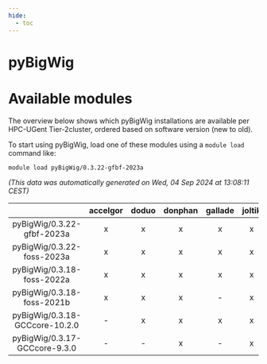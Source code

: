 ```yaml
---
hide:
  - toc
---
```


pyBigWig
========

# Available modules


The overview below shows which pyBigWig installations are available per HPC-UGent Tier-2cluster, ordered based on software version (new to old).

To start using pyBigWig, load one of these modules using a `module load` command like:

```shell
module load pyBigWig/0.3.22-gfbf-2023a
```

*(This data was automatically generated on Wed, 04 Sep 2024 at 13:08:11 CEST)*  

| |accelgor|doduo|donphan|gallade|joltik|shinx|skitty|
| :---: | :---: | :---: | :---: | :---: | :---: | :---: | :---: |
|pyBigWig/0.3.22-gfbf-2023a|x|x|x|x|x|x|x|
|pyBigWig/0.3.22-foss-2023a|x|x|x|x|x|x|x|
|pyBigWig/0.3.18-foss-2022a|x|x|x|x|x|-|x|
|pyBigWig/0.3.18-foss-2021b|x|x|x|-|x|-|x|
|pyBigWig/0.3.18-GCCcore-10.2.0|-|x|x|x|x|-|x|
|pyBigWig/0.3.17-GCCcore-9.3.0|-|-|x|-|x|-|x|
